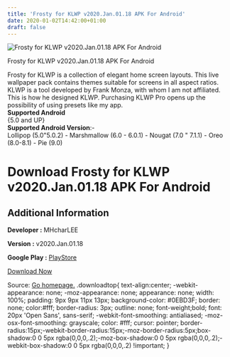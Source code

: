 ```yaml
---
title: 'Frosty for KLWP v2020.Jan.01.18 APK For Android'
date: 2020-01-02T14:42:00+01:00
draft: false
---
```


![Frosty for KLWP v2020.Jan.01.18 APK For Android](https://i1.wp.com/apkhome.net/wp-content/uploads/2020/01/Frosty-for-KLWP-v2020.Jan_.01.18.png "Frosty for KLWP v2020.Jan.01.18 APK For Android")

  

Frosty for KLWP v2020.Jan.01.18 APK For Android

Frosty for KLWP is a collection of elegant home screen layouts. This live wallpaper pack contains themes suitable for screens in all aspect ratios. KLWP is a tool developed by Frank Monza, with whom I am not affiliated. This is how he designed KLWP. Purchasing KLWP Pro opens up the possibility of using presets like my app.  
**Supported Android**  
{5.0 and UP}  
**Supported Android Version**:-  
Lollipop (5.0"5.0.2) - Marshmallow (6.0 - 6.0.1) - Nougat (7.0 " 7.1.1) - Oreo (8.0-8.1) - Pie (9.0)

Download Frosty for KLWP v2020.Jan.01.18 APK For Android
========================================================

Additional Information
----------------------

**Developer :** MHcharLEE

**Version :** v2020.Jan.01.18

**Google Play :** [PlayStore](https://play.google.com/store/apps/details?id=pl.mhcharlee.frostyklwp&hl=en)

  

[Download Now](https://store4app.co/post/frosty-for-klwp-v2020-jan-01-18-apk-for-android_1577972041)

  
Source: [Go homepage.](https://store4app.co/post/frosty-for-klwp-v2020-jan-01-18-apk-for-android_1577972041) .downloadtop{ text-align:center; -webkit-appearance: none; -moz-appearance: none; appearance: none; width: 100%; padding: 9px 9px 11px 13px; background-color: #0EBD3F; border: none; color:#fff; border-radius: 3px; outline: none; font-weight;bold; font: 20px 'Open Sans', sans-serif; -webkit-font-smoothing: antialiased; -moz-osx-font-smoothing: grayscale; color: #fff; cursor: pointer; border-radius:15px;-webkit-border-radius:15px;-moz-border-radius:5px;box-shadow:0 0 5px rgba(0,0,0,.2);-moz-box-shadow:0 0 5px rgba(0,0,0,.2);-webkit-box-shadow:0 0 5px rgba(0,0,0,.2) !important; }